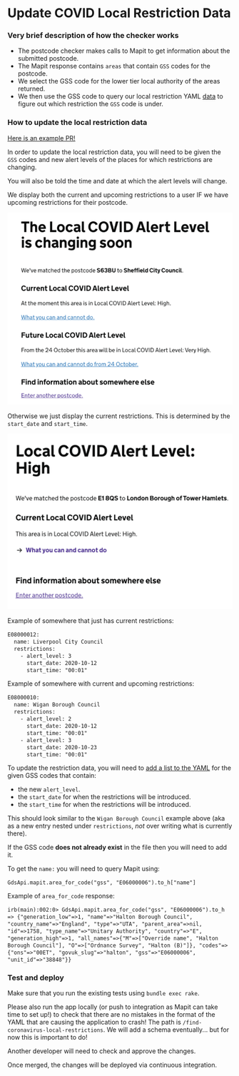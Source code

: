 # Update COVID Local Restriction Data

### Very brief description of how the checker works

- The postcode checker makes calls to Mapit to get information about the submitted postcode.
- The Mapit response contains `areas` that contain `GSS` codes for the postcode.
- We select the GSS code for the lower tier local authority of the areas returned.
- We then use the GSS code to query our local restriction YAML [data](https://github.com/alphagov/collections/blob/master/lib/local_restrictions/local-restrictions.yaml) to figure out which restriction the `GSS` code is under.

### How to update the local restriction data

[Here is an example PR!](https://github.com/alphagov/collections/pull/2009/files)

In order to update the local restriction data, you will need to be given the `GSS` codes and new alert levels of the places for which restrictions are changing.

You will also be told the time and date at which the alert levels will change.

We display both the current and upcoming restrictions to a user IF we have upcoming restrictions for their postcode.

![Image of results page with changing alert level](docs/alert-level-changing.png)

Otherwise we just display the current restrictions. This is determined by the `start_date` and `start_time`.

![Image of results page without changing alert level](docs/alert-level-no-upcoming-changes.png)

Example of somewhere that just has current restrictions:

```
E08000012:
  name: Liverpool City Council
  restrictions:
    - alert_level: 3
      start_date: 2020-10-12
      start_time: "00:01"
```

Example of somewhere with current and upcoming restrictions:

```
E08000010:
  name: Wigan Borough Council
  restrictions:
    - alert_level: 2
      start_date: 2020-10-12
      start_time: "00:01"
    - alert_level: 3
      start_date: 2020-10-23
      start_time: "00:01"
```

To update the restriction data, you will need to [add a list to the YAML](https://github.com/alphagov/collections/blob/master/lib/local_restrictions/local-restrictions.yaml) for the given GSS codes that contain:

- the new `alert_level`.
- the `start_date` for when the restrictions will be introduced.
- the `start_time` for when the restrictions will be introduced.

This should look similar to the `Wigan Borough Council` example above (aka as a new entry nested under `restrictions`, *not* over writing what is currently there).

If the GSS code **does not already exist** in the file then you will need to add it.

To get the `name:` you will need to query Mapit using:

```
GdsApi.mapit.area_for_code("gss", "E06000006").to_h["name"]
```

Example of `area_for_code` response:

```
irb(main):002:0> GdsApi.mapit.area_for_code("gss", "E06000006").to_h
=> {"generation_low"=>1, "name"=>"Halton Borough Council", "country_name"=>"England", "type"=>"UTA", "parent_area"=>nil, "id"=>1758, "type_name"=>"Unitary Authority", "country"=>"E", "generation_high"=>1, "all_names"=>{"M"=>["Override name", "Halton Borough Council"], "O"=>["Ordnance Survey", "Halton (B)"]}, "codes"=>{"ons"=>"00ET", "govuk_slug"=>"halton", "gss"=>"E06000006", "unit_id"=>"38848"}}
```

### Test and deploy

Make sure that you run the existing tests using `bundle exec rake`.

Please also run the app locally (or push to integration as Mapit can take time to set up!) to check that there are no mistakes in the format of the YAML that are causing the application to crash! The path is `/find-coronavirus-local-restrictions`. We will add a schema eventually... but for now this is important to do!

Another developer will need to check and approve the changes.

Once merged, the changes will be deployed via continuous integration.
